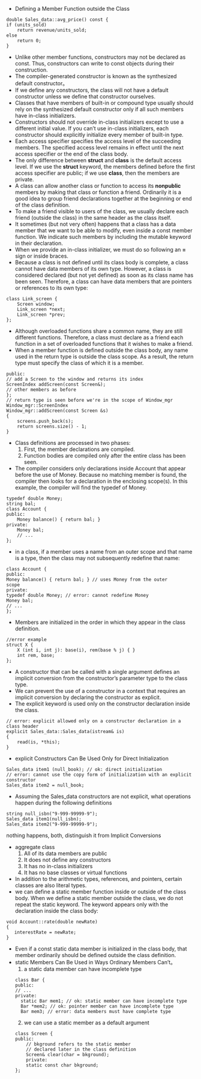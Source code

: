 - Defining a Member Function outside the Class
```
double Sales_data::avg_price() const {
if (units_sold)
    return revenue/units_sold;
else
    return 0;
}
```
- Unlike other member functions, constructors may not be declared as const. Thus, constructors can write to const objects during their construction.
- The compiler-generated constructor is known as the synthesized default constructor。
- If we define any constructors, the class will not have a default constructor unless we define that constructor ourselves.
- Classes that have members of built-in or compound type usually should rely on the synthesized default constructor only if all such members have in-class
initializers.
- Constructors should not override in-class initializers except to use a different initial value. If you can’t use in-class initializers, each constructor should explicitly initialize every member of built-in type.
- Each access specifier specifies the access level of the succeeding members. The specified access level remains in effect until the
next access specifier or the end of the class body.
- The only difference between **struct** and **class** is the default access level. If we use the **struct** keyword, the members defined before the first access specifier are public; if we use **class**, then the members are private.
- A class can allow another class or function to access its **nonpublic** members by making that class or function a friend. Ordinarily it is a good idea to group friend declarations together at the beginning or end of the class definition.
- To make a friend visible to users of the class, we usually declare each friend (outside the class) in the same header as the class itself.
- It sometimes (but not very often) happens that a class has a data member that we
want to be able to modify, even inside a const member function. We indicate such members by including the mutable keyword in their declaration.
- When we provide an in-class initializer, we must do so following an **=** sign or inside braces.
- Because a class is not defined until its class body is complete, a class cannot
have data members of its own type. However, a class is considered declared (but not yet defined) as soon as its class name has been seen. Therefore, a class can have data members that are pointers or references to its own type:
```
class Link_screen {
    Screen window;
    Link_screen *next;
    Link_screen *prev;
};
```
- Although overloaded functions share a common name, they are still different
functions. Therefore, a class must declare as a friend each function in a set of overloaded functions that it wishes to make a friend.
- When a member function is defined outside the class body, any
name used in the return type is outside the class scope. As a result, the return type must specify the class of which it is a member.
```
public:
// add a Screen to the window and returns its index
ScreenIndex addScreen(const Screen&);
// other members as before
};
// return type is seen before we're in the scope of Window_mgr
Window_mgr::ScreenIndex
Window_mgr::addScreen(const Screen &s)
{
    screens.push_back(s);
    return screens.size() - 1;
}
```
- Class definitions are processed in two phases:
  1. First, the member declarations are compiled.
  2. Function bodies are compiled only after the entire class has been seen.
- The compiler considers only declarations
inside Account that appear before the use of Money. Because no matching member
is found, the compiler then looks for a declaration in the enclosing scope(s). In this example, the compiler will find the typedef of Money.
```
typedef double Money;
string bal;
class Account {
public:
    Money balance() { return bal; }
private:
    Money bal;
    // ...
};
```
- in a class, if a member uses a
name from an outer scope and that name is a type, then the class may not
subsequently redefine that name:
```
class Account {
public:
Money balance() { return bal; } // uses Money from the outer
scope
private:
typedef double Money; // error: cannot redefine Money
Money bal;
// ...
};
```
- Members are initialized in the order in which they appear in the class definition.
```
//error example
struct X {
    X (int i, int j): base(i), rem(base % j) { }
    int rem, base;
};
```
- A constructor that can be called with a single argument defines an implicit
conversion from the constructor’s parameter type to the class type.
- We can prevent the use of a constructor in a context that requires an implicit
conversion by declaring the constructor as explicit.
- The explicit keyword is used only on the constructor declaration inside
the class.
```
// error: explicit allowed only on a constructor declaration in a class header
explicit Sales_data::Sales_data(istream& is)
{
    read(is, *this);
}
```
- explicit Constructors Can Be Used Only for Direct Initialization
```
Sales_data item1 (null_book); // ok: direct initialization
// error: cannot use the copy form of initialization with an explicit constructor
Sales_data item2 = null_book;
```
- Assuming the Sales_data constructors are not explicit,
what operations happen during the following definitions
```
string null_isbn("9-999-99999-9");
Sales_data item1(null_isbn);
Sales_data item2("9-999-99999-9");
```
nothing happens, both, distinguish it from Implicit Conversions
- aggregate class
  1. All of its data members are public
  2. It does not define any constructors
  3. It has no in-class initializers
  4. It has no base classes or virtual functions
- In addition to the arithmetic types, references, and pointers, certain classes are also literal types.
- we can define a static member function inside
or outside of the class body. When we define a static member outside the class, we
do not repeat the static keyword. The keyword appears only with the declaration
inside the class body:
```
void Account::rate(double newRate)
{
   interestRate = newRate;
}
```
- Even if a const static data member is initialized in the class body, that
member ordinarily should be defined outside the class definition.
- static Members Can Be Used in Ways Ordinary Members Can’t。
  1. a static data member can have incomplete type
  ```
  class Bar {
  public:
  // ...
  private:
    static Bar mem1; // ok: static member can have incomplete type
    Bar *mem2; // ok: pointer member can have incomplete type
    Bar mem3; // error: data members must have complete type
  ```
  2. we can use a static member as a default argument
  ```
  class Screen {
  public:
      // bkground refers to the static member
      // declared later in the class definition
      Screen& clear(char = bkground);
      private:
      static const char bkground;
  };
  ```
